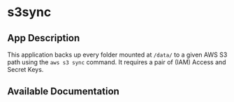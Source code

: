 # s3sync

## App Description

This application backs up every folder mounted at `/data/` to a given AWS S3 path using the `aws s3 sync` command. It requires a pair of (IAM) Access and Secret Keys.

## Available Documentation

